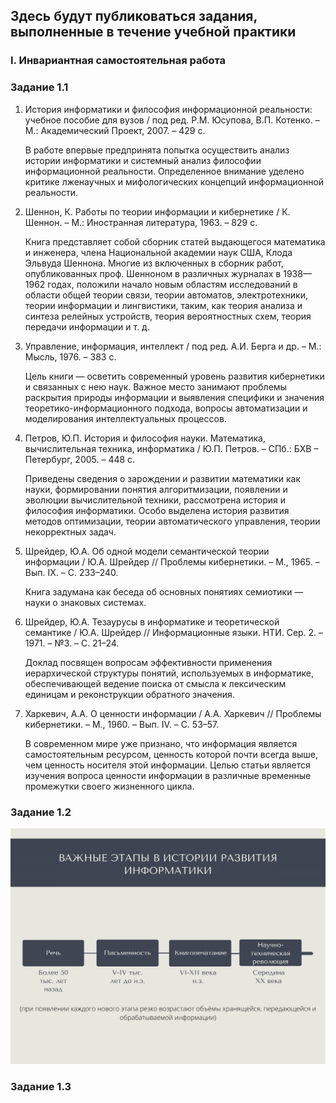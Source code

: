 ## Здесь будут публиковаться задания, выполненные в течение учебной практики

### I. Инвариантная самостоятельная работа

### Задание 1.1

1. История информатики и философия информационной реальности:
учебное пособие для вузов / под ред. Р.М. Юсупова, В.П. Котенко. – М.:
Академический Проект, 2007. – 429 с.

   В работе впервые предпринята попытка осуществить анализ истории информатики и системный анализ философии информационной реальности.
Определенное внимание уделено критике лженаучных и мифологических концепций информационной реальности.

2. Шеннон, К. Работы по теории информации и кибернетике / К. Шеннон.
– М.: Иностранная литература, 1963. – 829 с.

   Книга представляет собой сборник статей выдающегося математика и инженера, члена Национальной академии наук США, Клода Эльвуда Шеннона. Многие из включенных в сборник работ, опубликованных проф. Шенноном в различных журналах в 1938—1962 годах, положили начало новым областям исследований в области общей теории связи, теории автоматов, электротехники, теории информации и лингвистики, таким, как теория анализа и синтеза релейных устройств, теория вероятностных схем, теория передачи информации и т. д.

3. Управление, информация, интеллект / под ред. А.И. Берга и др. – М.:
Мысль, 1976. – 383 с.

   Цель книги — осветить современный уровень развития кибернетики и связанных с нею наук. Важное место занимают проблемы раскрытия природы 
информации и выявления специфики и значения теоретико-информационного подхода, вопросы автоматизации и моделирования интеллектуальных процессов.

4. Петров, Ю.П. История и философия науки. Математика, вычислительная техника, информатика / Ю.П. Петров. – СПб.: БХВ – Петербург, 2005. – 448 с.

   Приведены сведения о зарождении и развитии математики как науки, формировании понятия алгоритмизации, появлении и эволюции вычислительной
техники, рассмотрена история и философия информатики. Особо выделена история развития методов оптимизации, теории автоматического управления, 
теории некорректных задач.

5. Шрейдер, Ю.А. Об одной модели семантической теории информации /
Ю.А. Шрейдер // Проблемы кибернетики. – М., 1965. – Вып. IX. –
С. 233–240.

   Книга задумана как беседа об основных понятиях семиотики — науки о знаковых системах.

6. Шрейдер, Ю.А. Тезаурусы в информатике и теоретической семантике /
Ю.А. Шрейдер // Информационные языки. НТИ. Сер. 2. – 1971. – №3. –
С. 21–24.

   Доклад посвящен вопросам эффективности применения иерархической
структуры понятий, используемых в информатике, обеспечивающей ведение поиска
от смысла к лексическим единицам и реконструкции обратного значения.

7. Харкевич, А.А. О ценности информации / А.А. Харкевич // Проблемы
кибернетики. – М., 1960. – Вып. IV. – С. 53–57.

   В современном мире уже признано, что информация является самостоятельным ресурсом, ценность которой почти всегда выше, чем ценность носителя 
   этой информации. Целью статьи является изучения вопроса ценности информации в различные временные промежутки своего жизненного цикла.
  

### Задание 1.2
![alt text](https://github.com/rozhmavl/rozhmavl.github.io/blob/main/важные%20этапы%20в%20истории%20развития%20информатики-1.png)

### Задание 1.3
